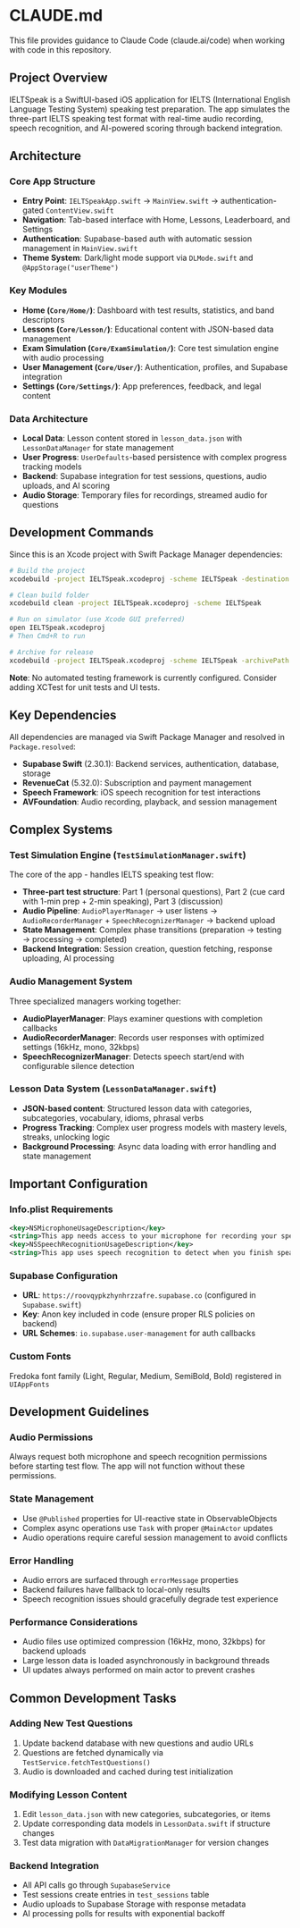 # CLAUDE.md

This file provides guidance to Claude Code (claude.ai/code) when working with code in this repository.

## Project Overview

IELTSpeak is a SwiftUI-based iOS application for IELTS (International English Language Testing System) speaking test preparation. The app simulates the three-part IELTS speaking test format with real-time audio recording, speech recognition, and AI-powered scoring through backend integration.

## Architecture

### Core App Structure
- **Entry Point**: `IELTSpeakApp.swift` → `MainView.swift` → authentication-gated `ContentView.swift`
- **Navigation**: Tab-based interface with Home, Lessons, Leaderboard, and Settings
- **Authentication**: Supabase-based auth with automatic session management in `MainView.swift`
- **Theme System**: Dark/light mode support via `DLMode.swift` and `@AppStorage("userTheme")`

### Key Modules
- **Home (`Core/Home/`)**: Dashboard with test results, statistics, and band descriptors
- **Lessons (`Core/Lesson/`)**: Educational content with JSON-based data management
- **Exam Simulation (`Core/ExamSimulation/`)**: Core test simulation engine with audio processing
- **User Management (`Core/User/`)**: Authentication, profiles, and Supabase integration
- **Settings (`Core/Settings/`)**: App preferences, feedback, and legal content

### Data Architecture
- **Local Data**: Lesson content stored in `lesson_data.json` with `LessonDataManager` for state management
- **User Progress**: `UserDefaults`-based persistence with complex progress tracking models
- **Backend**: Supabase integration for test sessions, questions, audio uploads, and AI scoring
- **Audio Storage**: Temporary files for recordings, streamed audio for questions

## Development Commands

Since this is an Xcode project with Swift Package Manager dependencies:

```bash
# Build the project
xcodebuild -project IELTSpeak.xcodeproj -scheme IELTSpeak -destination 'platform=iOS Simulator,name=iPhone 15' build

# Clean build folder
xcodebuild clean -project IELTSpeak.xcodeproj -scheme IELTSpeak

# Run on simulator (use Xcode GUI preferred)
open IELTSpeak.xcodeproj
# Then Cmd+R to run

# Archive for release
xcodebuild -project IELTSpeak.xcodeproj -scheme IELTSpeak -archivePath ./build/IELTSpeak.xcarchive archive
```

**Note**: No automated testing framework is currently configured. Consider adding XCTest for unit tests and UI tests.

## Key Dependencies

All dependencies are managed via Swift Package Manager and resolved in `Package.resolved`:

- **Supabase Swift** (2.30.1): Backend services, authentication, database, storage
- **RevenueCat** (5.32.0): Subscription and payment management  
- **Speech Framework**: iOS speech recognition for test interactions
- **AVFoundation**: Audio recording, playback, and session management

## Complex Systems

### Test Simulation Engine (`TestSimulationManager.swift`)
The core of the app - handles IELTS speaking test flow:
- **Three-part test structure**: Part 1 (personal questions), Part 2 (cue card with 1-min prep + 2-min speaking), Part 3 (discussion)
- **Audio Pipeline**: `AudioPlayerManager` → user listens → `AudioRecorderManager` + `SpeechRecognizerManager` → backend upload
- **State Management**: Complex phase transitions (preparation → testing → processing → completed)
- **Backend Integration**: Session creation, question fetching, response uploading, AI processing

### Audio Management System
Three specialized managers working together:
- **AudioPlayerManager**: Plays examiner questions with completion callbacks
- **AudioRecorderManager**: Records user responses with optimized settings (16kHz, mono, 32kbps)
- **SpeechRecognizerManager**: Detects speech start/end with configurable silence detection

### Lesson Data System (`LessonDataManager.swift`)
- **JSON-based content**: Structured lesson data with categories, subcategories, vocabulary, idioms, phrasal verbs
- **Progress Tracking**: Complex user progress models with mastery levels, streaks, unlocking logic
- **Background Processing**: Async data loading with error handling and state management

## Important Configuration

### Info.plist Requirements
```xml
<key>NSMicrophoneUsageDescription</key>
<string>This app needs access to your microphone for recording your speaking test answers.</string>
<key>NSSpeechRecognitionUsageDescription</key>
<string>This app uses speech recognition to detect when you finish speaking during the test.</string>
```

### Supabase Configuration
- **URL**: `https://roovqypkzhynhrzzafre.supabase.co` (configured in `Supabase.swift`)
- **Key**: Anon key included in code (ensure proper RLS policies on backend)
- **URL Schemes**: `io.supabase.user-management` for auth callbacks

### Custom Fonts
Fredoka font family (Light, Regular, Medium, SemiBold, Bold) registered in `UIAppFonts`

## Development Guidelines

### Audio Permissions
Always request both microphone and speech recognition permissions before starting test flow. The app will not function without these permissions.

### State Management
- Use `@Published` properties for UI-reactive state in ObservableObjects
- Complex async operations use `Task` with proper `@MainActor` updates
- Audio operations require careful session management to avoid conflicts

### Error Handling
- Audio errors are surfaced through `errorMessage` properties
- Backend failures have fallback to local-only results
- Speech recognition issues should gracefully degrade test experience

### Performance Considerations
- Audio files use optimized compression (16kHz, mono, 32kbps) for backend uploads
- Large lesson data is loaded asynchronously in background threads
- UI updates always performed on main actor to prevent crashes

## Common Development Tasks

### Adding New Test Questions
1. Update backend database with new questions and audio URLs
2. Questions are fetched dynamically via `TestService.fetchTestQuestions()`
3. Audio is downloaded and cached during test initialization

### Modifying Lesson Content
1. Edit `lesson_data.json` with new categories, subcategories, or items
2. Update corresponding data models in `LessonData.swift` if structure changes
3. Test data migration with `DataMigrationManager` for version changes

### Backend Integration
- All API calls go through `SupabaseService` 
- Test sessions create entries in `test_sessions` table
- Audio uploads to Supabase Storage with response metadata
- AI processing polls for results with exponential backoff